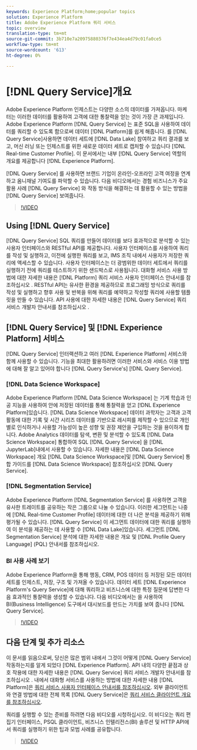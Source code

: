 ```yaml
---
keywords: Experience Platform;home;popular topics
solution: Experience Platform
title: Adobe Experience Platform 쿼리 서비스
topic: overview
translation-type: tm+mt
source-git-commit: 3b710e7a20975880376f7e434ea4d79c01fa0ce5
workflow-type: tm+mt
source-wordcount: '613'
ht-degree: 0%

---
```



# [!DNL Query Service]개요

Adobe Experience Platform 인제스트는 다양한 소스의 데이터를 가져옵니다. 마케터는 이러한 데이터를 활용하여 고객에 대한 통찰력을 얻는 것이 가장 큰 과제입니다. Adobe Experience Platform [!DNL Query Service] 는 표준 SQL을 사용하여 데이터를 쿼리할 수 있도록 함으로써 데이터 [!DNL Platform]를 쉽게 해줍니다. 를 [!DNL Query Service]사용하면 데이터 세트에 [!DNL Data Lake] 참여하고 쿼리 결과를 보고, 머신 러닝 또는 인제스트를 위한 새로운 데이터 세트로 캡처할 수 있습니다 [!DNL Real-time Customer Profile]. 이 문서에서는 내부 [!DNL Query Service] 역할의 개요를 제공합니다 [!DNL Experience Platform].

[!DNL Query Service] 를 사용하면 브랜드 기업이 온라인-오프라인 고객 여정을 연계하고 옴니채널 기여도를 파악할 수 있습니다. 다음 비디오에서는 경험 비즈니스가 주요 활용 사례 [!DNL Query Service] 와 작동 방식을 해결하는 데 활용할 수 있는 방법을 [!DNL Query Service] 보여줍니다.

>[!VIDEO](https://video.tv.adobe.com/v/29795?quality=12&learn=on)

## Using [!DNL Query Service]

[!DNL Query Service] SQL 쿼리를 만들어 데이터를 보다 효과적으로 분석할 수 있는 사용자 인터페이스와 RESTful API를 제공합니다. 사용자 인터페이스를 사용하여 쿼리를 작성 및 실행하고, 이전에 실행한 쿼리를 보고, IMS 조직 내에서 사용자가 저장한 쿼리에 액세스할 수 있습니다. 사용자 인터페이스는 더 광범위한 데이터 세트에서 쿼리를 실행하기 전에 쿼리를 테스트하기 위한 샌드박스로 사용됩니다. 대화형 서비스 사용 방법에 대한 자세한 내용은 [!DNL Platform] 쿼리 서비스 사용자 인터페이스 안내서를 참조하십시오 [](ui/overview.md). RESTful API는 유사한 환경을 제공하므로 프로그래밍 방식으로 쿼리를 작성 및 실행하고 향후 사용 및 반복을 위해 쿼리를 예약하고 작성할 쿼리에 사용할 템플릿을 만들 수 있습니다. API 사용에 대한 자세한 내용은 [!DNL Query Service] 쿼리 서비스 개발자 안내서를 참조하십시오 [](api/getting-started.md).

## [!DNL Query Service] 및 [!DNL Experience Platform] 서비스

[!DNL Query Service] 인터랙션하고 여러 [!DNL Experience Platform] 서비스와 함께 사용할 수 있습니다. 기능을 최대한 활용하려면 이러한 서비스와 서비스 이용 방법에 대해 잘 알고 있어야 합니다 [!DNL Query Service's] [!DNL Query Service].

### [!DNL Data Science Workspace]

Adobe Experience Platform [!DNL Data Science Workspace] 는 기계 학습과 인공 지능을 사용하여 안에 저장된 데이터를 통해 통찰력을 얻고 [!DNL Experience Platform]있습니다. [!DNL Data Science Workspace] 데이터 과학자는 고객과 고객 활동에 대한 기록 및 시간 시리즈 데이터를 기반으로 레시피를 제작할 수 있으므로 개인별로 인식하거나 사용할 가능성이 높은 성향 및 권장 제안을 구입하는 것을 용이하게 합니다. Adobe Analytics 데이터를 탐색, 변환 및 분석할 수 있도록 [!DNL Data Science Workspace] 통합하여 SQL [!DNL Query Service] 을 [!DNL JupyterLab]내에서 사용할 수 있습니다. 자세한 내용은 [!DNL Data Science Workspace] 개요 [!DNL Data Science Workspace]및 [!DNL Query Service] 통합 가이드를 [!DNL Data Science Workspace] 참조하십시오 [!DNL Query Service].

### [!DNL Segmentation Service]

Adobe Experience Platform [!DNL Segmentation Service] 를 사용하면 고객을 유사한 트레이트를 공유하는 작은 그룹으로 나눌 수 있습니다. 이러한 세그먼트는 나중에 [!DNL Real-time Customer Profile] 데이터에 대한 더 나은 분석을 제공하기 위해 평가될 수 있습니다. [!DNL Query Service] 이 세그먼트 데이터에 대한 쿼리를 실행하여 이 분석을 제공하는 데 사용할 수 [!DNL Data Lake]있습니다. 세그먼트 [!DNL Segmentation Service] 분석에 대한 자세한 내용은 개요 및 [!DNL Profile Query Language] (PQL) 안내서를 참조하십시오.

### BI 사용 사례 보기

Adobe Experience Platform을 통해 행동, CRM, POS 데이터 등 저장된 모든 데이터 세트를 인제스트, 저장, 구조 및 가져올 수 있습니다. 데이터 세트 [!DNL Experience Platform's Query Service]에 대해 쿼리하고 비즈니스에 대한 특정 질문에 답변한 다음 효과적인 통찰력을 생성할 수 있습니다. 다음 비디오에서는 을 사용하여 BI(Business Intelligence) 도구에서 대시보드를 만드는 가치를 보여 줍니다 [!DNL Query Service].

>[!VIDEO](https://video.tv.adobe.com/v/28981?quality=12&learn=on)

## 다음 단계 및 추가 리소스

이 문서를 읽음으로써, 당신은 많은 범위 내에서 그것이 어떻게 [!DNL Query Service] 작동하는지를 알게 되었다 [!DNL Experience Platform]. API 내의 다양한 끝점과 상호 작용에 대한 자세한 내용은 [!DNL Query Service] 쿼리 서비스 개발자 안내서를 참조하십시오 [](api/getting-started.md). 내에서 대화형 서비스를 사용하는 방법에 대한 자세한 내용 [!DNL Platform]은 [쿼리 서비스 사용자 인터페이스 안내서를 참조하십시오](ui/overview.md). 외부 클라이언트와 연결 방법에 대한 전체 목록 [!DNL Query Service]은 [쿼리 서비스 클라이언트 개요를 참조하십시오](clients/overview.md).

쿼리를 실행할 수 있는 준비를 하려면 다음 비디오를 시청하십시오. 이 비디오는 쿼리 편집기 인터페이스, PSQL 클라이언트, 비즈니스 인텔리전스(BI) 솔루션 및 HTTP API에서 쿼리를 실행하기 위한 팁과 모범 사례를 공유합니다.

>[!VIDEO](https://video.tv.adobe.com/v/29811?quality=12&learn=on)
